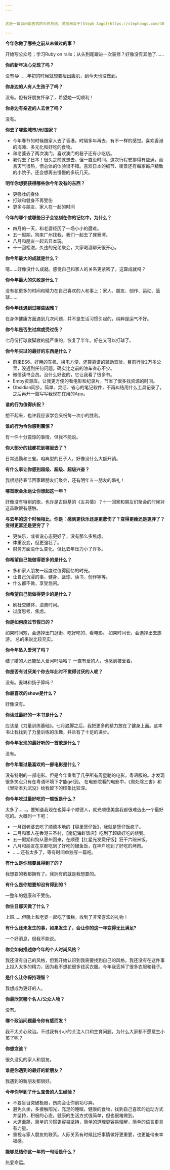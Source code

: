 ```yaml
---
---


这是一篇自问自答式的年终总结，灵感来自于[Steph Ango](https://stephango.com/40-questions)。每年回顾这40个问题，看看与以前的变化，应该会很有趣。在阅读的同时你也可以尝试回答一下。

---
```


**今年你做了哪些之前从未做过的事？**

开始写公众号；学习Ruby on rails；从头到尾跟进一次装修？好像没有其他了……

**你的新年决心兑现了吗？**

没有😂……年初的时候就想要瘦出腹肌，到今天也没做到。

**你身边的人有人生孩子了吗？**

没有。但有好朋友怀孕了，希望她一切顺利！

**你身边有亲近的人去世了吗？**

没有。

**你去了哪些城市/州/国家？**

- 今年春节的时候跟家人去了香港。时隔多年再去，有不一样的感觉。喜欢香港的海滩、多元化和好吃的食物。
- 和老婆去了两次澳门，喜欢澳门的巷子还有小吃店。
- 暑假去了日本！很久之前就想去，但一直没时间。这次行程安排得有些满，而且天气很热，但总体的体验很不错。喜欢日本的细节、街景还有每家每户精致的小院子。还会想再去慢慢的多玩几天。

**明年你想要获得哪些你今年没有的东西？**

- 更强壮的身体
- 打球和健身不再受伤
- 更多与朋友、家人在一起的时间

**今年的哪个或哪些日子会铭刻在你的记忆中，为什么？**

- 四月的一天，和老婆经历了一场小小的磨难。
- 五一假期，狗来广州找我，我们一起去了巽寮湾。
- 八月和朋友一起去日本玩。
- 十一回松滋，久违的兄弟聚会，大家喝酒聊天很开心。

**你今年最大的成就是什么？**

嗯……好像没什么成就。感觉自己和家人的关系更紧密了，这算成就吗？

**你今年最大的失败是什么？**

没有花更多的时间和精力在自己喜欢的人和事上：家人、朋友、创作、运动、篮球……

**你今年还遇到过哪些困难？**

在身体健康方面遇到几次问题，并不是生活习惯引起的，纯粹是运气不好。

**你今年是否生过病或受过伤？**

七月份打球崴脚崴的挺严重的，恢复了半年。好在又可以打球了。

**你今年买过的最好的东西是什么？**

- 蔚来ES6。好用的车机、换电方便、还算靠谱的辅助驾驶。目前行驶2万多公里，没遇到任何问题。确实比之前的油车省心不少。
- 微信读书会员。没什么好说的，它让我看了很多书。
- Emby资源库。让我更方便的看电影和纪录片，节省了很多找资源的时间。
- Obsidian同步。简单、灵活、省心的笔记软件，不再纠结用什么工具记录了。之后再开一篇写写我现在在用的App。

**谁的行为值得庆祝？**

想不起来，也许我应该学会庆祝每一次小的胜利。

**谁的行为令你感到震惊？**

有一件十分震惊的事情，但我不能说。

**你大部分的钱都花到哪里去了？**

日常通勤和三餐。咱典型的日子人，好像没什么大额开销。

**有什么事让你感到超级、超级、超级兴奋？**

我很期待春节回家跟朋友们聚会，还有明年五一朋友的婚礼！

**哪首歌会永远让你想起这一年？**

好像没有特别的歌。也许是古巨基的《友共情》？十一回家和朋友们聚会的时候对这首歌很有感触。

**与去年的这个时候相比，你是：感到更快乐还是更悲伤了？变得更瘦还是更胖了？变得更富还是更穷了？**

- 更快乐，或者说心态更好了，没有那么多焦虑。
- 体重没变，但更强壮了。
- 财务方面没什么变化，但比去年压力小了许多。

**你希望自己能做得更多的是什么？**

- 多和家人朋友一起度过值得回忆的时光。
- 让自己沉浸的事，健身、篮球、读书、创作等等。
- 什么都不做，享受悠闲。

**你希望自己能做得更少的是什么？**

- 刷社交媒体，浪费时间。
- 过度思考、焦虑。

**你是如何度过节假日的？**

如果时间短，会选择出门逛街、吃好吃的、看电影。
如果时间长，会选择出去旅游。
总的来说比较充实。

**你今年坠入爱河了吗？**

结了婚的人还能坠入爱河吗哈哈？
一直有爱的人，也感到被爱着。

**你是否有讨厌某个你去年此时不觉得讨厌的人呢？**

没有。麦琳和扬子算吗？

**你最喜欢的show是什么？**

好像没有。

**你读过最好的一本书是什么？**

应该是《力量训练基础》。七月崴脚之后，我把更多的精力放在了健身上面。这本书让我找到了力量训练的乐趣，并且有了十足的进步。

**你今年发现的最好听的一首歌是什么？**

没有。

**你今年看过最喜欢的一部电影是什么？**

没有特别的一部电影。但是今年重看了几乎所有周星驰的电影，粤语版的。才发现很多笑点只有在粤语环境下才能get到。
在电影院看的电影中，《周处除三害》和《里斯本丸沉没》给我留下的印象比较深。

**你今年吃过最好吃的一顿饭是什么？**

太多了……。要知道我现在也算半个顺德人，就光顺德美食我都很难选出一个最好吃的。大概列一下吧：
- 一月跟老婆去吃了顺德本地的【容里煲仔饭】，我就是煲仔饭疯子。
- 二月和家人在香港三圣村，【南记海鲜饭店】吃到了超级好吃的烧鹅。
- 五一假期和狗从惠州回来，在顺德【红星光发煲仔饭】狂干六碗米饭。
- 八月和朋友在京都吃到了好吃的鳗鱼饭，在神户吃到了好吃的烤肉。
- ……还有太多了，等有时间单独写一篇吧。

**有什么是你想要且得到了的？**

我想要的我都拥有了。我拥有的就是我想要的。

**有什么是你想要却没有得到的？**

一整年的健康和不受伤。

**你生日那天做了什么？**

上班……但晚上和老婆一起吃了蛋糕，收到了非常喜欢的礼物！

**有什么还未发生的事，如果发生了，会让你的这一年变得无比满足?**

一个好消息，但我不能说。

**你会如何描述你今年的个人时尚风格？**

我还没有自己的风格，但我开始认识到我需要找到自己的风格。我还没有在这件事上投入太多的精力，因为我不想花很多钱买衣服。今年我丢掉了很多衣服和鞋子。

**是什么让你保持理智？**

我想成为更好的人。

**你最欣赏哪个名人/公众人物？**

没有。

**哪个政治问题最令你有感而发？**

我不太关心政治。不过我有小小的关注人口和生育问题。为什么大家都不愿意生小孩了呢？

**你想念谁？**

很久没见的家人和朋友。

**谁是你遇到的最好的新朋友？**

我遇到的新朋友都很好。

**今年你学到了什么宝贵的人生经验？**

- 不要盲目突破极限，伤病会让你前功尽弃。
- 避免久坐，多接触阳光，充足的睡眠，健康的食物，找到自己喜欢的运动方式并坚持，积极的心态。健康的生活方式很简单，但也很难做到。
- 大道至简，简单的习惯更容易坚持，简单的道理更容易理解，简单的语言更具有力量。
- 重视与家人朋友的联系。人际关系有时候比把事情做好更重要，也更能带来幸福感。

**能够总结你这一年的一句话是什么？**

热爱命运。